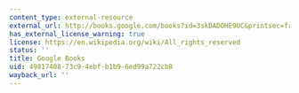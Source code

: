 ```yaml
---
content_type: external-resource
external_url: http://books.google.com/books?id=3skDADOHE9UC&printsec=frontcover
has_external_license_warning: true
license: https://en.wikipedia.org/wiki/All_rights_reserved
status: ''
title: Google Books
uid: 49817408-73c9-4ebf-b1b9-6ed99a722cb8
wayback_url: ''
---
```

